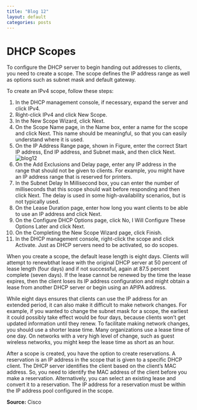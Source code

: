 ```yaml
---
title: "Blog 12"
layout: default
categories: posts
---
```

# DHCP Scopes
<p> To configure the DHCP server to begin handing out addresses to clients, you need to create
a scope. The scope defines the IP address range as well as options such as subnet mask and
default gateway. </p>
<p> To create an IPv4 scope, follow these steps: </p>

1. In the DHCP management console, if necessary, expand the server and click IPv4.
2. Right-click IPv4 and click New Scope.
3. In the New Scope Wizard, click Next.
4. On the Scope Name page, in the Name box, enter a name for the scope and click Next. This name should be meaningful, so that you can easily understand where it is used.
5. On the IP Address Range page, shown in Figure, enter the correct Start IP address, End IP address, and Subnet mask, and then click Next.
![blog12](https://github.com/mikehosseini/mikehosseini.github.io/blob/gh-pages/images/blog%2012.jpg?raw=true)
6. On the Add Exclusions and Delay page, enter any IP address in the range that should not be given to clients. For example, you might have an IP address range that is reserved for printers.
7. In the Subnet Delay In Millisecond box, you can enter the number of milliseconds that this scope should wait before responding and then click Next. The delay is used in some
high-availability scenarios, but is not typically used.
8. On the Lease Duration page, enter how long you want clients to be able to use an IP address and click Next.
9. On the Configure DHCP Options page, click No, I Will Configure These Options Later and click Next.
10. On the Completing the New Scope Wizard page, click Finish.
11. In the DHCP management console, right-click the scope and click Activate. Just as DHCP servers need to be activated, so do scopes.

<p> When you create a scope, the default lease length is eight days. Clients will attempt to renewbthat lease with the original DHCP server at 50 percent of lease length
(four days) and if not successful, again at 87.5 percent complete (seven days). If the lease cannot be renewed by the time the lease expires, then the client loses its IP address configuration and might obtain a lease from another DHCP server or begin using an APIPA address. </p>

 <p> While eight days ensures that clients can use the IP address for an extended period, it can also make it difficult to make network changes. For example, if you wanted to change the subnet mask for a scope, the earliest it could possibly take effect would be four days, because clients won’t get updated information until they renew. To facilitate making network changes, you should use a shorter lease time. Many organizations use a lease time of one day. On networks with a very high level of change, such as guest wireless networks, you might keep the lease time as short as an hour. </p>

<p> After a scope is created, you have the option to create reservations. A reservation is an IP address in the scope that is given to a specific DHCP client. The DHCP server identifies the client based on the client’s MAC address. So, you need to identify the MAC address of the client before you make a reservation. Alternatively, you can select an existing lease and convert it to a reservation. The IP address for a reservation must be within the IP address pool configured in the scope. </p>


<footer> <b>Source:</b> Cisco </footer>
